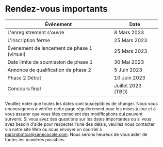 # Rendez-vous importants

| Événement | Date |
| --- | --- |
| L'enregistrement s'ouvre | 8 Mars 2023 |
| L'inscription ferme | 25 Mars 2023 |
| Événement de lancement de phase 1 (virtuel) | 25 Mars 2023 |
| Date limite de soumission de phase 1 | 30 Mai 2023 |
| Annonce de qualification de phase 2 | 5 Juin 2023 |
| Phase 2 Début | 10 Juin 2023 |
| Concours final | Juillet 2023 (TBD) |

Veuillez noter que toutes les dates sont susceptibles de changer. Nous vous encourageons à vérifier cette page régulièrement pour les mises à jour et à vous assurer que vous êtes conscient des modifications qui peuvent survenir. Si vous avez des questions sur les dates importantes ou si vous avez besoin d'aide pour respecter l'une des délais, veuillez nous contacter via notre site Web ou nous envoyer un courriel à [parcrobotics@senecocole.com](mailto:parcrobotics@senecocole.com). Nous serons heureux de vous aider de toutes les manières possibles.
